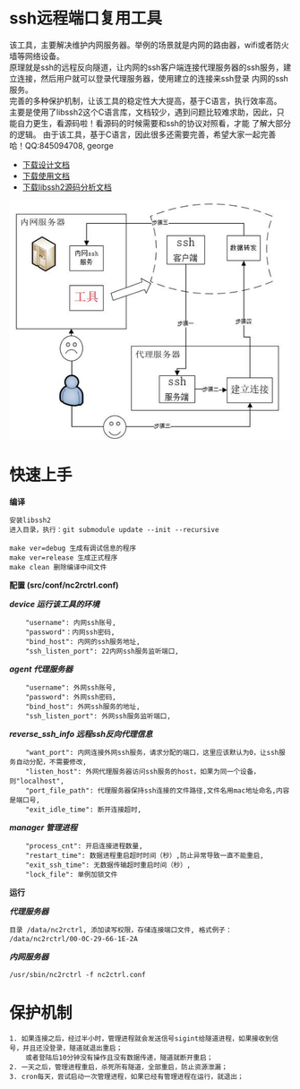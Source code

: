 ssh远程端口复用工具
=======


该工具，主要解决维护内网服务器。举例的场景就是内网的路由器，wifi或者防火墙等网络设备。  
原理就是ssh的远程反向隧道，让内网的ssh客户端连接代理服务器的ssh服务，建立连接，然后用户就可以登录代理服务器，使用建立的连接来ssh登录
内网的ssh服务。  
完善的多种保护机制，让该工具的稳定性大大提高，基于C语言，执行效率高。  
主要是使用了libssh2这个C语言库，文档较少，遇到问题比较难求助，因此，只能自力更生，看源码啦！看源码的时候需要和ssh的协议对照看，才能
了解大部分的逻辑。 
由于该工具，基于C语言，因此很多还需要完善，希望大家一起完善哈！QQ:845094708, george   
 

* [下载设计文档](https://github.com/georgexuedz/remote_port_forward_ssh_tool/blob/master/doc/requirement_analysis/solution_choosing.docx)
* [下载使用文档](https://github.com/georgexuedz/remote_port_forward_ssh_tool/blob/master/doc/guide/user_guide.docx)
* [下载libssh2源码分析文档](https://github.com/georgexuedz/remote_port_forward_ssh_tool/blob/master/doc/ssh_research/libssh2_code_analysis.doc)


![image](https://github.com/georgexuedz/remote_port_forward_ssh_tool/raw/master/doc/image/introduction.jpg)


# 快速上手

**编译**

    安装libssh2
    进入目录，执行：git submodule update --init --recursive
    
    make ver=debug 生成有调试信息的程序
    make ver=release 生成正式程序
    make clean 删除编译中间文件
      
      
**配置 (src/conf/nc2rctrl.conf)**

***device 运行该工具的环境***

        "username": 内网ssh账号,
        "password"：内网ssh密码,
        "bind_host": 内网的ssh服务地址,
        "ssh_listen_port": 22内网ssh服务监听端口,
        
***agent 代理服务器***

        "username": 外网ssh账号,
        "password": 外网ssh密码,
        "bind_host": 外网ssh服务的地址,
        "ssh_listen_port": 外网ssh服务监听端口,
        
***reverse_ssh_info 远程ssh反向代理信息***

        "want_port": 内网连接外网ssh服务，请求分配的端口，这里应该默认为0，让ssh服务自动分配，不需要修改,
        "listen_host": 外网代理服务器访问ssh服务的host，如果为同一个设备，则"localhost",
        "port_file_path": 代理服务器保持ssh连接的文件路径,文件名用mac地址命名,内容是端口号,
        "exit_idle_time": 断开连接超时,
        
        
***manager 管理进程***

        "process_cnt": 开启连接进程数量,
        "restart_time": 数据进程重启超时时间（秒）,防止异常导致一直不能重启,
        "exit_ssh_time": 无数据传输超时重启时间（秒）,
        "lock_file": 单例加锁文件

**运行**


***代理服务器***

    目录 /data/nc2rctrl, 添加读写权限，存储连接端口文件, 格式例子： /data/nc2rctrl/00-0C-29-66-1E-2A

***内网服务器***



    /usr/sbin/nc2rctrl -f nc2ctrl.conf


# 保护机制
    1. 如果连接之后，经过半小时，管理进程就会发送信号sigint给隧道进程，如果接收到信号，并且还没登录，隧道就退出重启；
        或者登陆后10分钟没有操作且没有数据传递，隧道就断开重启；
    2. 一天之后，管理进程重启，杀死所有隧道，全部重启，防止资源泄漏；
    3. cron每天，尝试启动一次管理进程，如果已经有管理进程在运行，就退出；
    
    
    
    
    
